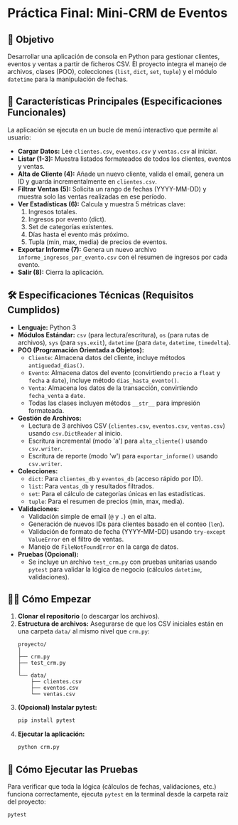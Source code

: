 # Práctica Final: Mini-CRM de Eventos

## 🎯 Objetivo

Desarrollar una aplicación de consola en Python para gestionar clientes, eventos y ventas a partir de ficheros CSV. El proyecto integra el manejo de archivos, clases (POO), colecciones (`list`, `dict`, `set`, `tuple`) y el módulo `datetime` para la manipulación de fechas.

## 🚀 Características Principales (Especificaciones Funcionales)

La aplicación se ejecuta en un bucle de menú interactivo que permite al usuario:

* **Cargar Datos:** Lee `clientes.csv`, `eventos.csv` y `ventas.csv` al iniciar.
* **Listar (1-3):** Muestra listados formateados de todos los clientes, eventos y ventas.
* **Alta de Cliente (4):** Añade un nuevo cliente, valida el email, genera un ID y guarda incrementalmente en `clientes.csv`.
* **Filtrar Ventas (5):** Solicita un rango de fechas (YYYY-MM-DD) y muestra solo las ventas realizadas en ese período.
* **Ver Estadísticas (6):** Calcula y muestra 5 métricas clave:
    1.  Ingresos totales.
    2.  Ingresos por evento (dict).
    3.  Set de categorías existentes.
    4.  Días hasta el evento más próximo.
    5.  Tupla (min, max, media) de precios de eventos.
* **Exportar Informe (7):** Genera un nuevo archivo `informe_ingresos_por_evento.csv` con el resumen de ingresos por cada evento.
* **Salir (8):** Cierra la aplicación.

## 🛠️ Especificaciones Técnicas (Requisitos Cumplidos)

* **Lenguaje:** Python 3
* **Módulos Estándar:** `csv` (para lectura/escritura), `os` (para rutas de archivos), `sys` (para `sys.exit`), `datetime` (para `date`, `datetime`, `timedelta`).
* **POO (Programación Orientada a Objetos):**
    * `Cliente`: Almacena datos del cliente, incluye métodos `antiguedad_dias()`.
    * `Evento`: Almacena datos del evento (convirtiendo `precio` a `float` y `fecha` a `date`), incluye método `dias_hasta_evento()`.
    * `Venta`: Almacena los datos de la transacción, convirtiendo `fecha_venta` a `date`.
    * Todas las clases incluyen métodos `__str__` para impresión formateada.
* **Gestión de Archivos:**
    * Lectura de 3 archivos CSV (`clientes.csv`, `eventos.csv`, `ventas.csv`) usando `csv.DictReader` al inicio.
    * Escritura incremental (modo 'a') para `alta_cliente()` usando `csv.writer`.
    * Escritura de reporte (modo 'w') para `exportar_informe()` usando `csv.writer`.
* **Colecciones:**
    * `dict`: Para `clientes_db` y `eventos_db` (acceso rápido por ID).
    * `list`: Para `ventas_db` y resultados filtrados.
    * `set`: Para el cálculo de categorías únicas en las estadísticas.
    * `tuple`: Para el resumen de precios (min, max, media).
* **Validaciones:**
    * Validación simple de email (`@` y `.`) en el alta.
    * Generación de nuevos IDs para clientes basado en el conteo (`len`).
    * Validación de formato de fecha (YYYY-MM-DD) usando `try-except ValueError` en el filtro de ventas.
    * Manejo de `FileNotFoundError` en la carga de datos.
* **Pruebas (Opcional):**
    * Se incluye un archivo `test_crm.py` con pruebas unitarias usando `pytest` para validar la lógica de negocio (cálculos `datetime`, validaciones).

## 🏃‍♂️ Cómo Empezar

1.  **Clonar el repositorio** (o descargar los archivos).
2.  **Estructura de archivos:** Asegurarse de que los CSV iniciales están en una carpeta `data/` al mismo nivel que `crm.py`:
    ```
    proyecto/
    │
    ├── crm.py
    ├── test_crm.py
    │
    └── data/
        ├── clientes.csv
        ├── eventos.csv
        └── ventas.csv
    ```
3.  **(Opcional) Instalar pytest:**
    ```bash
    pip install pytest
    ```
4.  **Ejecutar la aplicación:**
    ```bash
    python crm.py
    ```

## 🧪 Cómo Ejecutar las Pruebas

Para verificar que toda la lógica (cálculos de fechas, validaciones, etc.) funciona correctamente, ejecuta `pytest` en la terminal desde la carpeta raíz del proyecto:

```bash
pytest